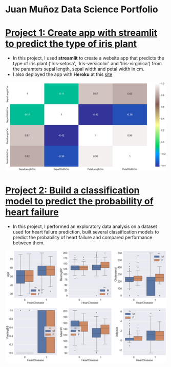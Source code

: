 # Juan Muñoz Data Science Portfolio 

# [Project 1: Create app with streamlit to predict the type of iris plant](https://github.com/jkmg/Iris)
* In this project, I used **streamlit** to create a website app that predicts the type of iris plant ('Iris-setosa', 'Iris-versicolor' and 'Iris-virginica') from the paramters sepal length, sepal width and petal width in cm.
* I also deployed the app with **Heroku** at this [site](https://arcane-basin-45402.herokuapp.com/)

![](/images/Iris_correlation_matrix.png)

# [Project 2: Build a classification model to predict the probability of heart failure](https://github.com/jkmg/Heart_Disease_Prediction)
* In this project, I performed an exploratory data analysis on a dataset used for heart failure prediction, built several classification models to predict the probability of heart failure and compared performance between them.  

![](/images/Heart_BoxPlot.png)
